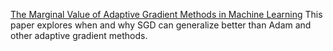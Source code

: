 [The Marginal Value of Adaptive Gradient Methods in Machine Learning](https://arxiv.org/pdf/1705.08292.pdf)
This paper explores when and why SGD can generalize better than Adam and other adaptive gradient methods.
